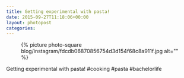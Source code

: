 ```yaml
---
title: Getting experimental with pasta!
date: 2015-09-27T11:18:06+00:00
layout: photopost
categories:
---
```


<figure class="photo photo--square">
  {% picture photo-square blog/instagram/fdcdb06870856754d3d154f68c8a911f.jpg alt="" %}
</figure>

Getting experimental with pasta!
#cooking #pasta #bachelorlife
